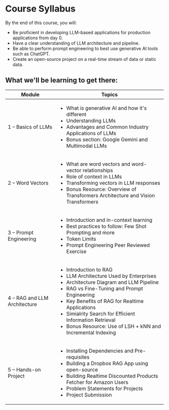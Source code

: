 # Course Syllabus

By the end of this course, you will:

* Be proficient in developing LLM-based applications for production applications from day 0.
* Have a clear understanding of LLM architecture and pipeline.
* Be able to perform prompt engineering to best use generative AI tools such as ChatGPT.
* Create an open-source project on a real-time stream of data or static data.

## What we'll be learning to get there:



<table data-view="cards"><thead><tr><th>Module</th><th>Topics</th></tr></thead><tbody><tr><td>1 – Basics of LLMs</td><td><ul><li>What is generative AI and how it's different</li><li>Understanding LLMs</li><li>Advantages and Common Industry Applications of LLMs</li><li>Bonus section: Google Gemini and Multimodal LLMs</li></ul></td></tr><tr><td>2 – Word Vectors</td><td><ul><li>What are word vectors and word-vector relationships</li><li>Role of context in LLMs</li><li>Transforming vectors in LLM responses</li><li>Bonus Resource: Overview of Transformers Architecture and Vision Transformers</li></ul></td></tr><tr><td>3 – Prompt Engineering</td><td><ul><li>Introduction and in-context learning</li><li>Best practices to follow: Few Shot Prompting and more</li><li>Token Limits</li><li>Prompt Engineering Peer Reviewed Exercise</li></ul></td></tr><tr><td>4 – RAG and LLM Architecture</td><td><ul><li>Introduction to RAG</li><li>LLM Architecture Used by Enterprises</li><li>Architecture Diagram and LLM Pipeline</li><li>RAG vs Fine-Tuning and Prompt Engineering</li><li>Key Benefits of RAG for Realtime Applications</li><li>Simialrity Search for Efficient Information Retrieval </li><li>Bonus Resource: Use of LSH + kNN and Incremental Indexing</li></ul></td></tr><tr><td>5 – Hands-on Project</td><td><ul><li>Installing Dependencies and Pre-requisites</li><li>Building a Dropbox RAG App using open-source </li><li>Building Realtime Discounted Products Fetcher for Amazon Users</li><li>Problem Statements for Projects</li><li>Project Submission</li></ul></td></tr></tbody></table>

###
